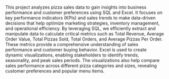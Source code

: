 This project analyzes pizza sales data to gain insights into business performance and customer preferences using SQL and Excel. It focuses on key performance indicators (KPIs) and sales trends to make data-driven decisions that help optimize marketing strategies, inventory management, and operational efficiency. By leveraging SQL, we efficiently extract and manipulate data to calculate critical metrics such as Total Revenue, Average Order Value, Total Pizzas Sold, Total Orders, and Average Pizzas Per Order. These metrics provide a comprehensive understanding of sales performance and customer buying behavior. Excel is used to create dynamic visualizations, enabling stakeholders to identify trends, seasonality, and peak sales periods. The visualizations also help compare sales performance across different pizza categories and sizes, revealing customer preferences and popular menu items.
